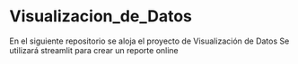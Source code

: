 # Visualizacion_de_Datos
En el siguiente repositorio se aloja el proyecto de Visualización de Datos
Se utilizará streamlit para crear un reporte online
